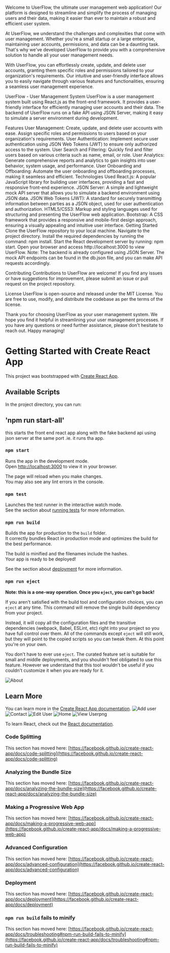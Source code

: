 Welcome to UserFlow, the ultimate user management web application! Our platform is designed to streamline and simplify the process of managing users and their data, making it easier than ever to maintain a robust and efficient user system.

At UserFlow, we understand the challenges and complexities that come with user management. Whether you're a small startup or a large enterprise, maintaining user accounts, permissions, and data can be a daunting task. That's why we've developed UserFlow to provide you with a comprehensive solution to handle all your user management needs.

With UserFlow, you can effortlessly create, update, and delete user accounts, granting them specific roles and permissions tailored to your organization's requirements. Our intuitive and user-friendly interface allows you to easily navigate through various features and functionalities, ensuring a seamless user management experience.

UserFlow - User Management System
UserFlow is a user management system built using React.js as the front-end framework. It provides a user-friendly interface for efficiently managing user accounts and their data. The backend of UserFlow runs on a fake API using JSON Server, making it easy to simulate a server environment during development.

Features
User Management: Create, update, and delete user accounts with ease. Assign specific roles and permissions to users based on your organization's requirements.
User Authentication: Implement secure user authentication using JSON Web Tokens (JWT) to ensure only authorized access to the system.
User Search and Filtering: Quickly find and filter users based on various criteria such as name, email, or role.
User Analytics: Generate comprehensive reports and analytics to gain insights into user behavior, system usage, and performance.
User Onboarding and Offboarding: Automate the user onboarding and offboarding processes, making it seamless and efficient.
Technologies Used
React.js: A popular JavaScript library for building user interfaces, providing a fast and responsive front-end experience.
JSON Server: A simple and lightweight mock API server that allows you to simulate a backend environment using JSON data.
JSON Web Tokens (JWT): A standard for securely transmitting information between parties as a JSON object, used for user authentication and authorization.
HTML5/CSS3: Markup and styling languages used for structuring and presenting the UserFlow web application.
Bootstrap: A CSS framework that provides a responsive and mobile-first design approach, ensuring a visually appealing and intuitive user interface.
Getting Started
Clone the UserFlow repository to your local machine.
Navigate to the project directory.
Install the required dependencies by running the command: npm install.
Start the React development server by running: npm start.
Open your browser and access http://localhost:3000 to view UserFlow.
Note: The backend is already configured using JSON Server. The mock API endpoints can be found in the db.json file, and you can make API requests accordingly.

Contributing
Contributions to UserFlow are welcome! If you find any issues or have suggestions for improvement, please submit an issue or pull request on the project repository.

License
UserFlow is open-source and released under the MIT License. You are free to use, modify, and distribute the codebase as per the terms of the license.

Thank you for choosing UserFlow as your user management system. We hope you find it helpful in streamlining your user management processes. If you have any questions or need further assistance, please don't hesitate to reach out. Happy managing!



# Getting Started with Create React App

This project was bootstrapped with [Create React App](https://github.com/facebook/create-react-app).

## Available Scripts

In the project directory, you can run:

## 'npm run start-all'
this starts the front end react app along with the fake backend api using json server at the same port .ie. it runs tha app.

### `npm start`

Runs the app in the development mode.\
Open [http://localhost:3000](http://localhost:3000) to view it in your browser.

The page will reload when you make changes.\
You may also see any lint errors in the console.

### `npm test`

Launches the test runner in the interactive watch mode.\
See the section about [running tests](https://facebook.github.io/create-react-app/docs/running-tests) for more information.

### `npm run build`

Builds the app for production to the `build` folder.\
It correctly bundles React in production mode and optimizes the build for the best performance.

The build is minified and the filenames include the hashes.\
Your app is ready to be deployed!

See the section about [deployment](https://facebook.github.io/create-react-app/docs/deployment) for more information.

### `npm run eject`

**Note: this is a one-way operation. Once you `eject`, you can't go back!**

If you aren't satisfied with the build tool and configuration choices, you can `eject` at any time. This command will remove the single build dependency from your project.

Instead, it will copy all the configuration files and the transitive dependencies (webpack, Babel, ESLint, etc) right into your project so you have full control over them. All of the commands except `eject` will still work, but they will point to the copied scripts so you can tweak them. At this point you're on your own.

You don't have to ever use `eject`. The curated feature set is suitable for small and middle deployments, and you shouldn't feel obligated to use this feature. However we understand that this tool wouldn't be useful if you couldn't customize it when you are ready for it.

![About](https://github.com/Ankush-ai/UserFlow/assets/83574516/9f409515-d033-412f-aa50-9c44a8c85ae1)


## Learn More

You can learn more in the [Create React App documentation](https://facebook.github.io/create-react-app/docs/getting-started).
![Add user](https://github.com/Ankush-ai/UserFlow/assets/83574516/4b6121b4-8d48-4eeb-8614-043ed7bd51e4)
![Contact](https://github.com/Ankush-ai/UserFlow/assets/83574516/99bc7033-003e-4bc4-a690-c82ef68adc4b)
![Edit User](https://github.com/Ankush-ai/UserFlow/assets/83574516/d1b39b93-b20b-47fb-b5b7-b5eb176cedd9)
![Home](https://github.com/Ankush-ai/UserFlow/assets/83574516/bb9fed59-a0a3-4e68-a34c-fb064b40a972)
![View Userpng](https://github.com/Ankush-ai/UserFlow/assets/83574516/94709bc6-b6be-4481-a0a5-30dc066e1cd7)






To learn React, check out the [React documentation](https://reactjs.org/).

### Code Splitting

This section has moved here: [https://facebook.github.io/create-react-app/docs/code-splitting](https://facebook.github.io/create-react-app/docs/code-splitting)

### Analyzing the Bundle Size

This section has moved here: [https://facebook.github.io/create-react-app/docs/analyzing-the-bundle-size](https://facebook.github.io/create-react-app/docs/analyzing-the-bundle-size)

### Making a Progressive Web App

This section has moved here: [https://facebook.github.io/create-react-app/docs/making-a-progressive-web-app](https://facebook.github.io/create-react-app/docs/making-a-progressive-web-app)

### Advanced Configuration

This section has moved here: [https://facebook.github.io/create-react-app/docs/advanced-configuration](https://facebook.github.io/create-react-app/docs/advanced-configuration)

### Deployment

This section has moved here: [https://facebook.github.io/create-react-app/docs/deployment](https://facebook.github.io/create-react-app/docs/deployment)

### `npm run build` fails to minify

This section has moved here: [https://facebook.github.io/create-react-app/docs/troubleshooting#npm-run-build-fails-to-minify](https://facebook.github.io/create-react-app/docs/troubleshooting#npm-run-build-fails-to-minify)
